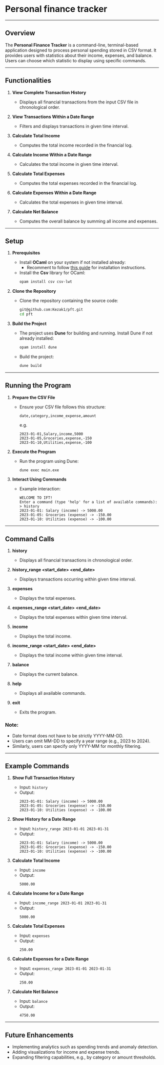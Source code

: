 # Personal finance tracker

---

## **Overview**

The **Personal Finance Tracker** is a command-line, terminal-based application designed to process personal spending stored in CSV format. It provides users with statistics about their income, expenses, and balance. Users can choose which statistic to display using specific commands.

---

## **Functionalities**

1. **View Complete Transaction History**
   - Displays all financial transactions from the input CSV file in chronological order.

2. **View Transactions Within a Date Range**
   - Filters and displays transactions in given time interval.

3. **Calculate Total Income**
   - Computes the total income recorded in the financial log.

4. **Calculate Income Within a Date Range**
   - Calculates the total income in given time interval.

5. **Calculate Total Expenses**
   - Computes the total expenses recorded in the financial log.

6. **Calculate Expenses Within a Date Range**
   - Calculates the total expenses in given time interval.

7. **Calculate Net Balance**
   - Computes the overall balance by summing all income and expenses.

---

## **Setup**

1. **Prerequisites**
   - Install **OCaml** on your system if not installed already:
     - Recomment to follow [this guide](https://cs3110.github.io/textbook/chapters/preface/install.html) for installation instructions.
   - Install the **Csv** library for OCaml:
     ```bash
     opam install csv csv-lwt
     ```

2. **Clone the Repository**
   - Clone the repository containing the source code:
     ```bash
     git@github.com:Kezak1/pft.git
     cd pft
     ```

3. **Build the Project**
   - The project uses **Dune** for building and running. Install Dune if not already installed:
     ```bash
     opam install dune
     ```
   - Build the project:
     ```bash
     dune build
     ```

---

## **Running the Program**

1. **Prepare the CSV File**
   - Ensure your CSV file follows this structure:
     ```csv
     date,category,income_expense,amount
     ```
     e.g.
     ```csv
     2023-01-01,Salary,income,5000
     2023-01-05,Groceries,expense,-150
     2023-01-10,Utilities,expense,-100
     ```

2. **Execute the Program**
   - Run the program using Dune:
     ```bash
     dune exec main.exe
     ```

3. **Interact Using Commands**
   - Example interaction:
     ```
     WELCOME TO IFT!
     Enter a command (type 'help' for a list of available commands):
     > history
     2023-01-01: Salary (income) -> 5000.00
     2023-01-05: Groceries (expense) -> -150.00
     2023-01-10: Utilities (expense) -> -100.00
     ```

---

## **Command Calls**

1. **history**
   - Displays all financial transactions in chronological order.

2. **history_range <start_date> <end_date>**
   - Displays transactions occurring within given time interval.

3. **expenses**
   - Displays the total expenses.

4. **expenses_range <start_date> <end_date>**
   - Displays the total expenses within given time interval.

5. **income**
   - Displays the total income.

6. **income_range <start_date> <end_date>**
   - Displays the total income within given time interval.

7. **balance**
   - Displays the current balance.
     
8. **help**
   - Displays all available commands.
  
9. **exit**
   - Exits the program.

### Note:
- Date format does not have to be strictly YYYY-MM-DD.
- Users can omit MM-DD to specify a year range (e.g., 2023 to 2024).
- Similarly, users can specify only YYYY-MM for monthly filtering.

---

## **Example Commands**

1. **Show Full Transaction History**
   - Input: `history`
   - Output:
     ```
     2023-01-01: Salary (income) -> 5000.00
     2023-01-05: Groceries (expense) -> -150.00
     2023-01-10: Utilities (expense) -> -100.00
     ```

2. **Show History for a Date Range**
   - Input: `history_range 2023-01-01 2023-01-31`
   - Output:
     ```
     2023-01-01: Salary (income) -> 5000.00
     2023-01-05: Groceries (expense) -> -150.00
     2023-01-10: Utilities (expense) -> -100.00
     ```

3. **Calculate Total Income**
   - Input: `income`
   - Output:
     ```
     5000.00
     ```

4. **Calculate Income for a Date Range**
   - Input: `income_range 2023-01-01 2023-01-31`
   - Output:
     ```
     5000.00
     ```

5. **Calculate Total Expenses**
   - Input: `expenses`
   - Output:
     ```
     250.00
     ```

6. **Calculate Expenses for a Date Range**
   - Input: `expenses_range 2023-01-01 2023-01-31`
   - Output:
     ```
     250.00
     ```

7. **Calculate Net Balance**
   - Input: `balance`
   - Output:
     ```
     4750.00
     ```

---

## **Future Enhancements**

- Implementing analytics such as spending trends and anomaly detection.
- Adding visualizations for income and expense trends.
- Expanding filtering capabilities, e.g., by category or amount thresholds.

